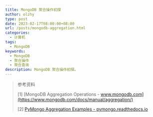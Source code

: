 ```yaml
---
title: MongoDB 聚合操作初探
author: olzhy
type: post
date: 2023-02-17T08:00:00+08:00
url: /posts/mongodb-aggregation.html
categories:
  - 计算机
tags:
  - MongoDB
keywords:
  - MongoDB
  - 聚合操作
  - 聚合查询
description: MongoDB 聚合操作初探。
---
```


> 参考资料
>
> [1] [MongoDB Aggregation Operations - www.mongodb.com](https://www.mongodb.com/docs/manual/aggregation/)
>
> [2] [PyMongo Aggregation Examples - pymongo.readthedocs.io](https://pymongo.readthedocs.io/en/stable/examples/aggregation.html)
